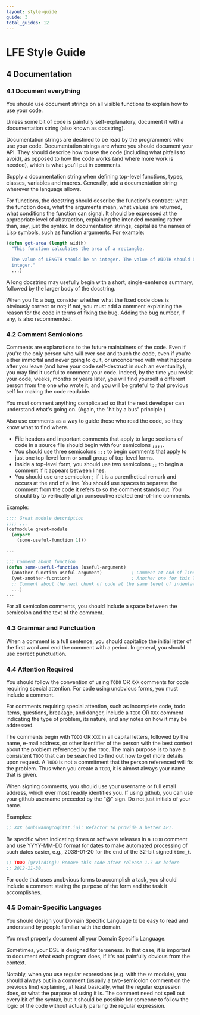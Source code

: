 ```yaml
---
layout: style-guide
guide: 3
total_guides: 12
---
```

# LFE Style Guide

## 4 Documentation

### 4.1 Document everything

You should use document strings on all visible functions to explain how to
use your code.

Unless some bit of code is painfully self-explanatory, document it with a
documentation string (also known as docstring).

Documentation strings are destined to be read by the programmers who use
your code. Documentation strings are where you should document your API.
They should describe how to use the code (including what pitfalls to avoid),
as opposed to how the code works (and where more work is needed), which is
what you'll put in comments.

Supply a documentation string when defining top-level functions, types,
classes, variables and macros. Generally, add a documentation string
wherever the language allows.

For functions, the docstring should describe the function's contract: what
the function does, what the arguments mean, what values are returned, what
conditions the function can signal. It should be expressed at the
appropriate level of abstraction, explaining the intended meaning rather
than, say, just the syntax. In documentation strings, capitalize the names
of Lisp symbols, such as function arguments. For example:

```cl
(defun get-area (length width)
  "This function calculates the area of a rectangle.

  The value of LENGTH should be an integer. The value of WIDTH should be an
  integer."
  ...)
```

A long docstring may usefully begin with a short, single-sentence summary,
followed by the larger body of the docstring.

When you fix a bug, consider whether what the fixed code does is obviously
correct or not; if not, you must add a comment explaining the reason for the
code in terms of fixing the bug. Adding the bug number, if any, is also
recommended.


### 4.2 Comment Semicolons

Comments are explanations to the future maintainers of the code. Even if
you're the only person who will ever see and touch the code, even if you're
either immortal and never going to quit, or unconcerned with what happens
after you leave (and have your code self-destruct in such an eventuality),
you may find it useful to comment your code. Indeed, by the time you revisit
your code, weeks, months or years later, you will find yourself a different
person from the one who wrote it, and you will be grateful to that previous
self for making the code readable.

You must comment anything complicated so that the next developer can
understand what's going on. (Again, the "hit by a bus" principle.)

Also use comments as a way to guide those who read the code, so they know
what to find where.

* File headers and important comments that apply to large sections of code in
  a source file should begin with four semicolons ``;;;;``.
* You should use three semicolons ``;;;`` to begin comments that apply to
  just one top-level form or small group of top-level forms.
* Inside a top-level form, you should use two semicolons ``;;`` to begin a
  comment if it appears between lines.
* You should use one semicolon ``;`` if it is a parenthetical remark and
  occurs at the end of a line. You should use spaces to separate the comment
  from the code it refers to so the comment stands out. You should try to
  vertically align consecutive related end-of-line comments.

Example:

```cl
;;;; Great module description
;;;; ...
(defmodule great-module
  (export
    (some-useful-function 1)))

...

;;; Comment about function
(defun some-useful-function (useful-argument)
  (another-function useful-argument)           ; Comment at end of line
  (yet-another-fucntion)                       ; Another one for this line
  ;; Comment about the next chunk of code at the same level of indentation
  ...)
...
```

For all semicolon comments, you should include a space between the semicolon
and the text of the comment.

### 4.3 Grammar and Punctuation

When a comment is a full sentence, you should capitalize the initial letter
of the first word and end the comment with a period. In general, you should
use correct punctuation.

### 4.4 Attention Required

You should follow the convention of using ``TODO`` OR ``XXX`` comments for
code requiring special attention. For code using unobvious forms, you must
include a comment.

For comments requiring special attention, such as incomplete code, todo
items, questions, breakage, and danger, include a ``TODO`` OR ``XXX``
comment indicating the type of problem, its nature, and any notes on how it
may be addressed.

The comments begin with ``TODO`` OR ``XXX`` in all capital letters, followed
by the name, e-mail address, or other identifier of the person with the best
context about the problem referenced by the ``TODO``. The main purpose is to
have a consistent ``TODO`` that can be searched to find out how to get more
details upon request. A ``TODO`` is not a commitment that the person
referenced will fix the problem. Thus when you create a ``TODO``, it is
almost always your name that is given.

When signing comments, you should use your username or full email address,
which ever most readily identifies you. If using github, you can use your
github username preceded by the "@" sign. Do not just initials of your name.

Examples:

```cl
;; XXX (oubiwann@cogitat.io): Refactor to provide a better API.
```

Be specific when indicating times or software releases in a ``TODO`` comment
and use YYYY-MM-DD format for dates to make automated processing of such
dates easier, e.g., 2038-01-20 for the end of the 32-bit signed ``time_t``.


```cl
;; TODO (@rvirding): Remove this code after release 1.7 or before
;; 2012-11-30.
```

For code that uses unobvious forms to accomplish a task, you should include a
comment stating the purpose of the form and the task it accomplishes.

### 4.5 Domain-Specific Languages

You should design your Domain Specific Language to be easy to read and
understand by people familiar with the domain.

You must properly document all your Domain Specific Language.

Sometimes, your DSL is designed for terseness. In that case, it is important
to document what each program does, if it's not painfully obvious from the
context.

Notably, when you use regular expressions (e.g. with the ``re`` module), you
should always put in a comment (usually a two-semicolon comment on the
previous line) explaining, at least basically, what the regular expression
does, or what the purpose of using it is. The comment need not spell out
every bit of the syntax, but it should be possible for someone to follow the
logic of the code without actually parsing the regular expression.
